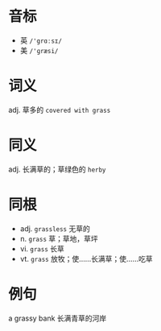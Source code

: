 # 音标

- 英 `/'grɑːsɪ/`
- 美 `/'ɡræsi/`

# 词义

adj. 草多的
`covered with grass`

# 同义

adj. 长满草的；草绿色的
`herby`

# 同根

- adj. `grassless` 无草的
- n. `grass` 草；草地，草坪
- vi. `grass` 长草
- vt. `grass` 放牧；使……长满草；使……吃草

# 例句

a grassy bank
长满青草的河岸


